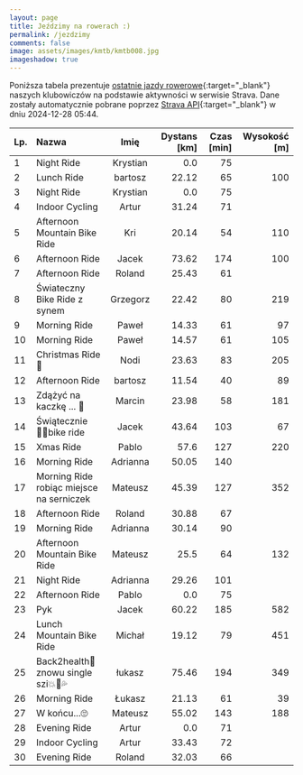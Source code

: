 ```yaml
---
layout: page
title: Jeździmy na rowerach :)
permalink: /jezdzimy
comments: false
image: assets/images/kmtb/kmtb008.jpg
imageshadow: true
---
```


Poniższa tabela prezentuje [ostatnie jazdy rowerowe](https://www.strava.com/clubs/336381){:target="_blank"} naszych klubowiczów na podstawie aktywności w serwisie Strava. Dane zostały automatycznie pobrane poprzez [Strava API](https://developers.strava.com/docs/reference/#api-Clubs-getClubActivitiesById){:target="_blank"} w dniu 2024-12-28 05:44.

Lp. | Nazwa | Imię | Dystans [km] | Czas [min] | Wysokość [m]
:--- | :--- | :---: | ---: | ---: | ---:
1|Night Ride|Krystian|0.0|75|
2|Lunch Ride|bartosz|22.12|65|100
3|Night Ride|Krystian|0.0|75|
4|Indoor Cycling|Artur|31.24|71|
5|Afternoon Mountain Bike Ride|Kri|20.14|54|110
6|Afternoon Ride|Jacek|73.62|174|100
7|Afternoon Ride|Roland|25.43|61|
8|Świateczny Bike Ride z synem|Grzegorz|22.42|80|219
9|Morning Ride|Paweł|14.33|61|97
10|Morning Ride|Paweł|14.57|61|105
11|Christmas Ride 🎄|Nodi|23.63|83|205
12|Afternoon Ride|bartosz|11.54|40|89
13|Zdążyć na kaczkę ... 🦆|Marcin|23.98|58|181
14|Świątecznie 🚴‍♂️bike ride|Jacek|43.64|103|67
15|Xmas Ride|Pablo|57.6|127|220
16|Morning Ride|Adrianna|50.05|140|
17|Morning Ride robiąc miejsce na serniczek|Mateusz|45.39|127|352
18|Afternoon Ride|Roland|30.88|67|
19|Morning Ride|Adrianna|30.14|90|
20|Afternoon Mountain Bike Ride|Mateusz|25.5|64|132
21|Night Ride|Adrianna|29.26|101|
22|Afternoon Ride|Pablo|0.0|75|
23|Pyk|Jacek|60.22|185|582
24|Lunch Mountain Bike Ride|Michał|19.12|79|451
25|Back2health🤠 znowu single szi💥💨💦|łukasz|75.46|194|349
26|Morning Ride|Łukasz|21.13|61|39
27|W końcu...🙄|Mateusz|55.02|143|188
28|Evening Ride|Artur|0.0|71|
29|Indoor Cycling|Artur|33.43|72|
30|Evening Ride|Roland|32.03|66|
